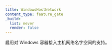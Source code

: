 ```yaml
---
title: WindowsHostNetwork
content_type: feature_gate
_build:
  list: never
  render: false
---
```


<!--
Enables support for joining Windows containers to a hosts' network namespace.
-->
启用对 Windows 容器接入主机网络名字空间的支持。
